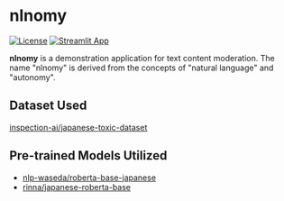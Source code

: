# nlnomy

[![License](https://img.shields.io/badge/License-Apache_2.0-blue.svg)](https://opensource.org/licenses/Apache-2.0)
[![Streamlit App](https://static.streamlit.io/badges/streamlit_badge_black_white.svg)](https://nlnomy.streamlit.app/)

**nlnomy** is a demonstration application for text content moderation. The name "nlnomy" is derived from the concepts of "natural language" and "autonomy".

## Dataset Used

[inspection-ai/japanese-toxic-dataset](https://github.com/inspection-ai/japanese-toxic-dataset/tree/main)

## Pre-trained Models Utilized

- [nlp-waseda/roberta-base-japanese](https://huggingface.co/nlp-waseda/roberta-base-japanese)
- [rinna/japanese-roberta-base](https://huggingface.co/rinna/japanese-roberta-base)
